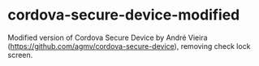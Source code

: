 # cordova-secure-device-modified
Modified version of Cordova Secure Device by André Vieira (https://github.com/agmv/cordova-secure-device), removing check lock screen.
